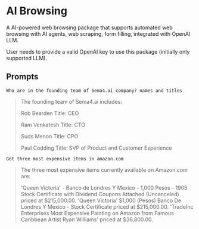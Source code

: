 # AI Browsing

A AI-powered web browsing package that supports automated web browsing with AI agents, web scraping, form filling, integrated with OpenAI LLM.

User needs to provide a valid OpenAI key to use this package (initially only supported LLM).

## Prompts

```
Who are in the founding team of Sema4.ai company? names and titles
```

> The founding team of Sema4.ai includes:
>
> Rob Bearden
> Title: CEO
>
> Ram Venkatesh
> Title: CTO
>
> Suds Menon
> Title: CPO
>
> Paul Codding
> Title: SVP of Product and Customer Experience


```
Get three most expensive items in amazon.com
```

> The three most expensive items currently available on Amazon.com are:
>
> 'Queen Victoria' - Banco de Londres Y Mexico - 1,000 Pesos - 1905 Stock Certificate with Dividend Coupons Attached (Uncanceled) priced at $215,000.00.
> 'Queen Victoria' $1,000 (Pesos) Banco De Londres Y Mexico - Stock Certificate priced at $215,000.00.
> 'TradeInc Enterprises Most Expensive Painting on Amazon from Famous Caribbean Artist Ryan Williams' priced at $36,800.00.
